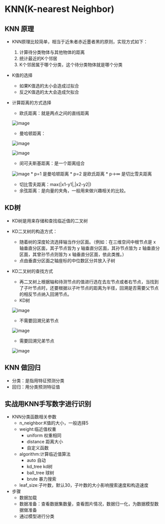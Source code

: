# KNN(K-nearest Neighbor)
## KNN 原理
* KNN原理比较简单，相当于近朱者赤近墨者黑的原则，实现方式如下：
    1. 计算待分类物体与其他物体的距离
    2. 统计最近的K个邻居
    3. K个邻居属于哪个分类，这个待分类物体就是哪个分类
* K值的选择
    * 如果K值选的太小会造成过拟合
    * 反之K值选的太大会造成欠拟合
* 计算距离的方式选择
    * 欧氏距离：就是两点之间的直线距离
    
    ![image](https://raw.githubusercontent.com/xiangdong1987/python_data_analysis/master/static/Euclidean_distance.png)
    * 曼哈顿距离：
    
    ![image](https://raw.githubusercontent.com/xiangdong1987/python_data_analysis/master/static/manhatton.png)
    
    ![image](https://raw.githubusercontent.com/xiangdong1987/python_data_analysis/master/static/manhatton_example.jpg)
    * 闵可夫斯基距离：是一个距离组合
    
    ![image](https://raw.githubusercontent.com/xiangdong1987/python_data_analysis/master/static/Minkowski.png)
        * p=1 是曼哈顿距离
        * p=2 是欧氏距离
        * p→∞ 是切比雪夫距离
    * 切比雪夫距离：max(|x1-y1|,|x2-y2|)
    * 余弦距离：是向量的夹角，一般用来做兴趣相关的比较。
 ## KD树
* KD树是用来存储和查找临近值的二叉树
* KD二叉树的构造方式：
    * 随着树的深度轮流选择轴当作分区面。（例如：在三维空间中根节点是 x 轴垂直分区面，其子节点皆为 y 轴垂直分区面，其孙节点皆为 z 轴垂直分区面，其曾孙节点则皆为 x 轴垂直分区面，依此类推。）
    * 点由垂直分区面之轴座标的中位数区分并放入子树
* KD二叉树的查找方式
    * 再二叉树上根据轴和待测节点的值进行选在去左节点或者右节点，当找到了子叶节点时，还要根据以子叶节点的距离为半径，回溯是否需要父节点的相反节点纳入回溯节点。
    * KD树
    
    ![image](https://raw.githubusercontent.com/xiangdong1987/python_data_analysis/master/static/KD1.png)         
    * 不需要回溯兄弟节点
    
    ![image](https://raw.githubusercontent.com/xiangdong1987/python_data_analysis/master/static/KD2.png)         
    
    * 需要回溯兄弟节点
    
    ![image](https://raw.githubusercontent.com/xiangdong1987/python_data_analysis/master/static/KD3.png)         
## KNN 做回归
* 分类：是指用特征预测分类
* 回归：用分类预测特征值
## 实战用KNN手写数字进行识别
* KNN分类函数相关参数
    * n_neighbor:K值的大小，一般选择5
    * weight:临近值权重
        * uniform  权重相同
        * distance 距离大小
        * 自定义函数
    * algorithm:计算临近值算法
        * auto      自动
        * kd_tree   kd树
        * ball_tree 球树
        * brute     暴力搜索
    * leaf_size:子叶数，默认30，子叶数的大小影响搜索速度和构造速度
* 步骤
    * 数据加载
    * 数据准备：查看数据集数量，查看图片情况，数据归一化，为数据模型数据做准备
    * 通过模型进行分类
               